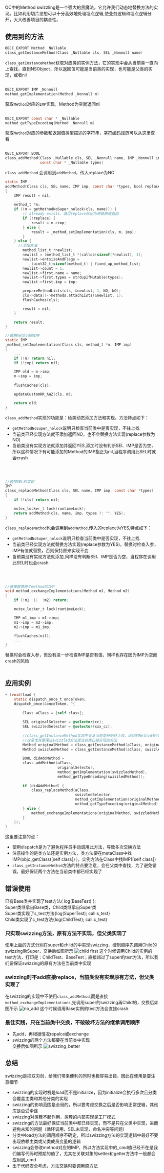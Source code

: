 ##
#### 
OC中的Method swizzling是一个强大的黑魔法。它允许我们动态地替换方法的实现。比如利用切片思想可以十分高效地处理埋点逻辑,使业务逻辑和埋点逻辑分开，大大改善项目的耦合性。<br/>

## 使用到的方法
```objectivec
OBJC_EXPORT Method _Nullable
class_getInstanceMethod(Class _Nullable cls, SEL _Nonnull name)
```
`class_getInstanceMethod`获取对应类的实例方法，它的实现中会从当前类一直向上查找，直到NSObject，所以返回值可能是当前类的实现，也可能是父类的实现，或者nil
<br/>
<br/>

```objectivec
OBJC_EXPORT IMP _Nonnull
method_getImplementation(Method _Nonnull m)
```
获取`Method`对应的`IMP`实现，Method为空就返回nil
<br/>
<br/>

```objectivec
OBJC_EXPORT const char * _Nullable
method_getTypeEncoding(Method _Nonnull m) 
```
获取`Method`对应的参数和返回值类型描述的字符串，[字符编码规范](https://developer.apple.com/library/archive/documentation/Cocoa/Conceptual/ObjCRuntimeGuide/Articles/ocrtTypeEncodings.html)可以从这里查看
<br/>
<br/>

```objectivec
OBJC_EXPORT BOOL
class_addMethod(Class _Nullable cls, SEL _Nonnull name, IMP _Nonnull imp, 
                const char * _Nullable types) 
```
`class_addMethod` 会调用到`addMethod`，传入replace为NO
```objectivec
static IMP 
addMethod(Class cls, SEL name, IMP imp, const char *types, bool replace)
{
    IMP result = nil;
    ...
    method_t *m;
    if ((m = getMethodNoSuper_nolock(cls, name))) {
        // already exists，通过replace标记为来替换或返回
        if (!replace) {
            result = m->imp;
        } else {
            result = _method_setImplementation(cls, m, imp);
        }
    } else {
      //添加方法
        method_list_t *newlist;
        newlist = (method_list_t *)calloc(sizeof(*newlist), 1);
        newlist->entsizeAndFlags = 
            (uint32_t)sizeof(method_t) | fixed_up_method_list;
        newlist->count = 1;
        newlist->first.name = name;
        newlist->first.types = strdupIfMutable(types);
        newlist->first.imp = imp;

        prepareMethodLists(cls, &newlist, 1, NO, NO);
        cls->data()->methods.attachLists(&newlist, 1);
        flushCaches(cls);

        result = nil;
    }

    return result;
}

//替换method的IMP
static IMP 
_method_setImplementation(Class cls, method_t *m, IMP imp)
{
    ...
    if (!m) return nil;
    if (!imp) return nil;

    IMP old = m->imp;
    m->imp = imp;
    
    flushCaches(cls);

    updateCustomRR_AWZ(cls, m);

    return old;
}
```
`class_addMethod`实现的功能是：给类动态添加方法和实现。方法特点如下：
* `getMethodNoSuper_nolock`说明只检查当前类中是否实现，不往上找
* 当前类已经实现方法就不添加返回NO，也不会替换方法实现(replace参数为NO)
* 当前类没有实现方法就添加并返回YES,添加时没有判断SEl、IMP是否为空，所以这种情况下有可能添加的Method的IMP指正为nil,当程序调用此SEL时就会crash
<br/>
<br/>

```objectivec
//替换SEL的实现
IMP 
class_replaceMethod(Class cls, SEL name, IMP imp, const char *types)
{
    if (!cls) return nil;

    mutex_locker_t lock(runtimeLock);
    return addMethod(cls, name, imp, types ?: "", YES);
}
```
`class_replaceMethod`也会调用到`addMethod`,传入的replace为YES,特点如下：
* `getMethodNoSuper_nolock`说明只检查当前类中是否实现，不往上找
* 当前类已经实现方法就替换方法实现(replace参数为YES)，替换时检查入参，IMP有值就替换，否则保持原来实现不变
* 当前类没有实现方法就添加,同样没有判断SEl、IMP是否为空，当程序在调用此SEL时也会crash
<br/>
<br/>

```objectivec
//直接替换两个method的IMP
void method_exchangeImplementations(Method m1, Method m2)
{
    if (!m1  ||  !m2) return;

    mutex_locker_t lock(runtimeLock);

    IMP m1_imp = m1->imp;
    m1->imp = m2->imp;
    m2->imp = m1_imp;

    flushCaches(nil);
    ...
}
```
替换时会检查入参，但没有进一步检查IMP是否有值，同样也存在因为IMP为空而crash的风险
<br/>
<br/>

## 应用实例
```objectivec
+ (void)load {
    static dispatch_once_t onceToken;
    dispatch_once(&onceToken, ^{
    
        Class aClass = [self class];
    
        SEL originalSelector = @selector(cc);
        SEL swizzledSelector = @selector(xxx_cc);
        
        //class_getInstanceMethod实现中会从当前类开始往上找，返回的Method有可能是父类的实现
        //这里尤其要保证swizzled方法是当前类已经实现的方法
        Method originalMethod = class_getInstanceMethod(aClass, originalSelector);
        Method swizzledMethod = class_getInstanceMethod(aClass, swizzledSelector);
        
        BOOL didAddMethod =
        class_addMethod(aClass,
                        originalSelector,
                        method_getImplementation(swizzledMethod),
                        method_getTypeEncoding(swizzledMethod));
                        
        if (didAddMethod) {
            class_replaceMethod(aClass,
                                swizzledSelector,
                                method_getImplementation(originalMethod),
                                method_getTypeEncoding(originalMethod));
        } else {
            method_exchangeImplementations(originalMethod, swizzledMethod);
        }
    });
}
```
这里要注意的点：
* 使用dispatch是为了避免程序员手动调用此方法，导致多次交换方法
* 注意操作的是类方法还是实例方法，类方法要在metaClass中找IMP(objc_getClass([self class]) )，实例方法在Class中找IMP([self class])
* `class_getInstanceMethod`方法的特点要注意，会在父类中查找，为了避免错误，最好保证两个方法在当前类中都已经实现了

## 错误使用
已有Base类并实现了test方法{ log(BaseTest) };<br/>
Super类继承自Base类，Child类继承自Super类<br/>
Super类实现了s_test方法{log(SuperTest); call:s_test}<br/>
Child类实现了c_test方法{log(ChildTest); call:c_test}<br/>

### 只实现swizzing方法，原有方法不实现，但父类实现了
使用上面的方式分别在super和child的中实现swizzing，控制顺序先调用Child的swizzing后Super，交换后如图所示
![child first](image/swizzing_currentclass_not_implement.jpg)
这个时候调用Child的实例的test方法，打印是：ChildTest、BaseTest；直接越过了super的test方法，所以我们要保证swizzing的原有方法在当前类中实现

### swizzing时不add直接replace，当前类没有实现原有方法，但父类实现了
在swizzing的实现中不使用`class_addMethod`,而是直接`method_exchangeImplementations`,先调用super的swizzing再Child的，交换后如图所示
![no_add](image/swizzing_replace_directly.jpg)
这个时候调用Base实例的test方法会直接crash

### 最佳实践，只在当前类中交换，不破破坏方法的继承调用顺序
* 先add，再根据情况repalce或exchange
* swizzing的两个方法都要在当前类中实现<br/>
交换后如图所示
![swizzing_better](image/swizzing_better.jpeg)

## 总结
swizzing是把双刃剑，给我们带来便利的同时也极容易出错，因此在使用是要注意细节
* swizzing的实现时机是load而不是initialize，因为initialize会执行多次且分类会覆盖主类和其他分类的实现
* swizzing的影响范围是全局的，所以要考虑交换之后是否影响正常逻辑，其他库是否受牵连
* swizzing对类簇不起作用，类簇的内部实现是工厂模式
* swizzing的方法最好保证当前类中都已经实现，而不是只在父类中实现，进而避免未知的问题（循环调用，SEL未实现，命名冲突等问题）
* 分类中load方法的调用顺序不确定，所以swizzing方法的实现逻辑中最好不要出现依赖主类或父类成员变量的逻辑
* swizzing会修改method对应的IMP，所以方法实现中的_cmd值已经不在是我们编写代码时预期的值了，尤其在关联对象的setter和getter方法中一般都会应用到_cmd
* 出于代码安全考虑，方法交换时要调用原方法
